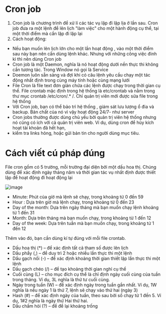 # Cron job
1. Cron job là chương trình để xử lí các tác vụ  lặp đi lặp lịa ở lần sau. Cron job đưa ra một lệnh  để lên lịch "làm việc" cho một hành động cụ thể, tại một thời điểm
mà cần lặp đi lặp lại
2. Cách hoạt động:
 - Nếu bạn muốn lên lịch lớn cho một lần hoạt động , vào một thời điểm sau này bạn nên cần dùng lệnh khác. Nhưng với những công việc đinh kì thì nên dùng Cron job
 - Cron job là một Daemon, nghĩa là nó hoạt động dưới nền thực thi không cần tương tác. Trong Window nó gọi là Service 
 - Doemon luôn sẵn sàng và đợi khi có câu lệnh yêu cầu chạy một tác động nhất định trong cùng máy tính hoặc cùng mạng lưới
 - File Cron là file text đơn giản chứa các lệnh được chạy trong thời gian cụ thể. File crontab mặc định trong hệ thống là etc/crontab  và nằm trong thư mục 
 crontab /etc/cron/.* /. Chỉ quản trị viên mới được sửa file trong hệ thống 
 - Với Cron job, bạn có thể bảo trì hệ thống , giám sát lưu lượng ổ đia và backup. Bản chất của nó vì vậy hoạt động 24/7-  như server
 - Cron jobs thường được dùng chủ yếu bởi quản trị viên hệ thống nhưng nó cũng có ích với cả quản trị viên web. Ví dụ, dùng cron để hủy kích hoạt tài khoản đã hết hạn,
 - kiểm tra links hỏng, hoặc gửi bản tin cho người dùng mục tiêu.

# Cách viết cú pháp đúng 
File cron gồm có 5 trường, mỗi trường đại diện bởi một dấu hoa thị. Chúng dùng để xác định ngày tháng năm và thời gian tác vụ nhất định được thiết lập 
để hoạt động đi hoạt động lại

![image](https://user-images.githubusercontent.com/105496635/184057276-209e242b-736e-4bea-8b61-2ae6e8c6e256.png)

- Minute: Phút của giờ mà lệnh sẽ chạy, trong khoảng từ 0 đến 59 
- Hour : Dựa trên giờ mà lệnh chạy, trong khoảng từ 0 đến 23
- Day of the month: Dựa trên ngày tháng mà  bạn muốn chạy lệnh khoảng từ  1 đến 31
- Month: Dựa trên tháng mà bạn muốn chạy, trong khoảng từ 1 đến 12
- Day of the week: Dựa trên tuần mà bạn muốn chạy, trong khoảng từ 1 đến 12

Thêm vào đó, bạn cần dùng kí tự đúng với mỗi file crontab.

- Dấu hoa thị (*) – để xác định tất cả tham số được lên lịch
- Dấu phẩy (,) – để duy trì 2 hoặc nhiều lần thực thi một lệnh
- Dấu gạch nối (-) – để xác định khoảng thời gian thiết lập lần thực thi một lệnh
- Dấu gạch chéo (/) – để tạo khoảng thời gian nghỉ cụ thể
- Cuối cùng (L) – cho mục đích cụ thể là chỉ định ngày cuối cùng của tuần trong tháng. Ví dụ, 3L nghĩa là thứ tư cuối cùng.
- Ngày trong tuần (W) – để xác định ngày trong tuần gần nhất. Ví dụ, 1W nghĩa là nếu ngày 1 là thứ 7, lệnh sẽ chạy vào thứ hai (ngày 3)
- Hash (#) – để xác định ngày của tuần, theo sau bởi số chạy từ 1 đến 5. Ví dụ, 1#2 nghĩa là ngày thứ Hai thứ hai.
- Dấu chấm hỏi (?) – để để lại khoảng trống
